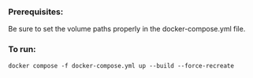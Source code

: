 ### Prerequisites:
Be sure to set the volume paths properly in the docker-compose.yml file.  

### To run:
```shell
docker compose -f docker-compose.yml up --build --force-recreate
```